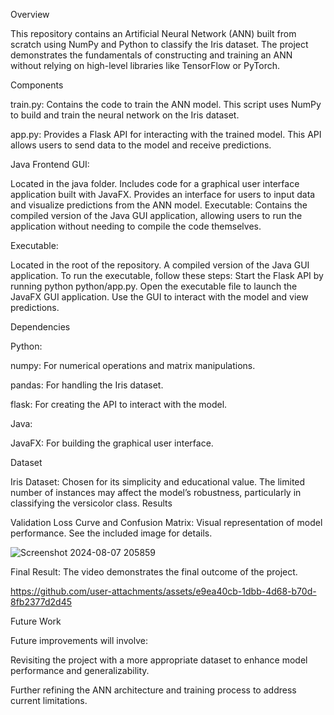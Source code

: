 Overview


This repository contains an Artificial Neural Network (ANN) built from scratch using NumPy and Python to classify the Iris dataset. The project demonstrates the fundamentals of constructing and training an ANN without relying on high-level libraries like TensorFlow or PyTorch.


Components


train.py: Contains the code to train the ANN model. This script uses NumPy to build and train the neural network on the Iris dataset.

app.py: Provides a Flask API for interacting with the trained model. This API allows users to send data to the model and receive predictions.

Java Frontend GUI:

Located in the java folder.
Includes code for a graphical user interface application built with JavaFX.
Provides an interface for users to input data and visualize predictions from the ANN model.
Executable: Contains the compiled version of the Java GUI application, allowing users to run the application without needing to compile the code themselves.

Executable:

Located in the root of the repository.
A compiled version of the Java GUI application.
To run the executable, follow these steps:
Start the Flask API by running python python/app.py.
Open the executable file to launch the JavaFX GUI application.
Use the GUI to interact with the model and view predictions.

Dependencies


Python:

numpy: For numerical operations and matrix manipulations.

pandas: For handling the Iris dataset.

flask: For creating the API to interact with the model.

Java:

JavaFX: For building the graphical user interface.

Dataset


Iris Dataset: Chosen for its simplicity and educational value. The limited number of instances may affect the model’s robustness, particularly in classifying the versicolor class.
Results


Validation Loss Curve and Confusion Matrix: Visual representation of model performance. See the included image for details.

![Screenshot 2024-08-07 205859](https://github.com/user-attachments/assets/1ce5919d-c831-49b2-9cc3-76d12d49ac42)



Final Result: The video demonstrates the final outcome of the project. 


https://github.com/user-attachments/assets/e9ea40cb-1dbb-4d68-b70d-8fb2377d2d45



Future Work


Future improvements will involve:

Revisiting the project with a more appropriate dataset to enhance model performance and generalizability.

Further refining the ANN architecture and training process to address current limitations.
